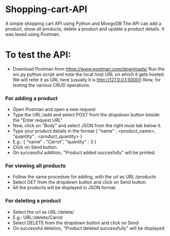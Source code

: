 # Shopping-cart-API
A simple shopping cart API using Python and MongoDB
The API can add a product, show all products, delete a product and update a product details.
It was tesed using Postman.

# To test the API:
- Download Postman from https://www.postman.com/downloads/
Run the src.py python script and note the local host URL on which it gets hosted. We will refer it as URL here (usually it is http://127.0.0.1:5000/)
Now, for testing the various CRUD operations.

### For adding a product
- Open Postman and open a new request
- Type the URL:/add and select POST from the dropdown button beside the "Enter request URL"
- Now, click on "Body" and select JSON from the right most tab below it.
- Type your product details in the format { "name" : <product_name>, "quantity" : <product_quantity> }
- E.g.: { "name" : "Carrot", "quantity" : 3 }
- Click on Send button.
- On successful addition, "Product added succesfully" will be printed.

### For viewing all products
- Follow the same procedure for adding, with the url as URL:/products
- Select GET from the dropdown button and click on Send button.
- All the products will be displayed in JSON format.

### For deleting a product
- Select the url as URL:/delete/<product name> 
- E.g.: URL:/delete/Carrot
- Select DELETE from the dropdown button and click on Send
- On successful deletion, "Product deleted successfully" will be displayed
  

